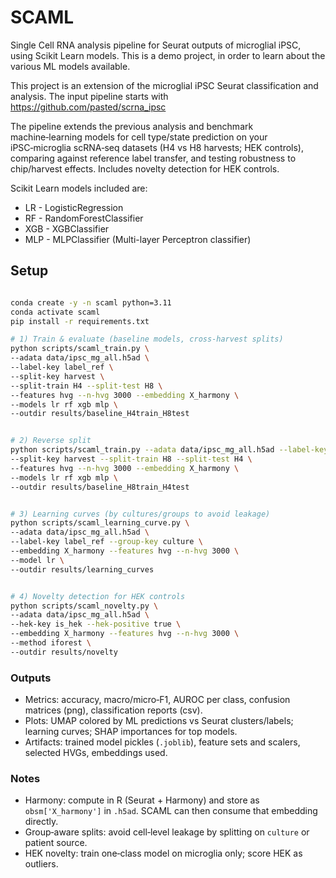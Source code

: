 # SCAML
Single Cell RNA analysis pipeline for Seurat outputs of microglial iPSC, using Scikit Learn models. This is a demo project, in order to learn about the various ML models available.

This project is an extension of the microglial iPSC Seurat classification and analysis. The input pipeline starts with https://github.com/pasted/scrna_ipsc

The pipeline extends the previous analysis and benchmark machine‑learning models for cell type/state prediction on your iPSC‑microglia scRNA‑seq datasets (H4 vs H8 harvests; HEK controls), comparing against reference label transfer, and testing robustness to chip/harvest effects. Includes novelty detection for HEK controls.

Scikit Learn models included are:

* LR - LogisticRegression
* RF - RandomForestClassifier
* XGB - XGBClassifier
* MLP - MLPClassifier (Multi-layer Perceptron classifier)


## Setup


```bash

conda create -y -n scaml python=3.11
conda activate scaml
pip install -r requirements.txt

# 1) Train & evaluate (baseline models, cross‑harvest splits)
python scripts/scaml_train.py \
--adata data/ipsc_mg_all.h5ad \
--label-key label_ref \
--split-key harvest \
--split-train H4 --split-test H8 \
--features hvg --n-hvg 3000 --embedding X_harmony \
--models lr rf xgb mlp \
--outdir results/baseline_H4train_H8test


# 2) Reverse split
python scripts/scaml_train.py --adata data/ipsc_mg_all.h5ad --label-key label_ref \
--split-key harvest --split-train H8 --split-test H4 \
--features hvg --n-hvg 3000 --embedding X_harmony \
--models lr rf xgb mlp \
--outdir results/baseline_H8train_H4test


# 3) Learning curves (by cultures/groups to avoid leakage)
python scripts/scaml_learning_curve.py \
--adata data/ipsc_mg_all.h5ad \
--label-key label_ref --group-key culture \
--embedding X_harmony --features hvg --n-hvg 3000 \
--model lr \
--outdir results/learning_curves


# 4) Novelty detection for HEK controls
python scripts/scaml_novelty.py \
--adata data/ipsc_mg_all.h5ad \
--hek-key is_hek --hek-positive true \
--embedding X_harmony --features hvg --n-hvg 3000 \
--method iforest \
--outdir results/novelty
```


### Outputs
- Metrics: accuracy, macro/micro‑F1, AUROC per class, confusion matrices (png), classification reports (csv).
- Plots: UMAP colored by ML predictions vs Seurat clusters/labels; learning curves; SHAP importances for top models.
- Artifacts: trained model pickles (`.joblib`), feature sets and scalers, selected HVGs, embeddings used.


### Notes
- Harmony: compute in R (Seurat + Harmony) and store as `obsm['X_harmony']` in `.h5ad`. SCAML can then consume that embedding directly.
- Group‑aware splits: avoid cell‑level leakage by splitting on `culture` or patient source.
- HEK novelty: train one‑class model on microglia only; score HEK as outliers.